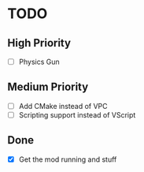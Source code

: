 # TODO

## High Priority
- [ ] Physics Gun

## Medium Priority
- [ ] Add CMake instead of VPC
- [ ] Scripting support instead of VScript

## Done
- [x] Get the mod running and stuff